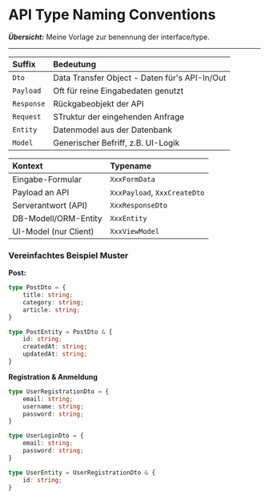 # API Type Naming Conventions

***Übersicht:*** Meine Vorlage zur benennung der interface/type.

---

| Suffix     | Bedeutung                                     |
|:-----------|:----------------------------------------------|
| `Dto`      | Data Transfer Object - Daten für's API-In/Out |
| `Payload`  | Oft für reine Eingabedaten genutzt            |
| `Response` | Rückgabeobjekt der API                        |
| `Request`  | STruktur der eingehenden Anfrage              |
| `Entity`   | Datenmodel aus der Datenbank                  |
| `Model`    | Generischer Befriff, z.B. UI-Logik            |

| Kontext               | Typename                     |
|:----------------------|:-----------------------------|
| Eingabe-Formular      | `XxxFormData`                |
| Payload an API        | `XxxPayload`, `XxxCreateDto` |
| Serverantwort (API)   | `XxxResponseDto`             |
| DB-Modell/ORM-Entity  | `XxxEntity`                  |
| UI-Model (nur Client) | `XxxViewModel`               |


### Vereinfachtes Beispiel Muster

**Post:**

````ts
type PostDto = {
    title: string;
    category: string;
    article: string;
}
````

````ts
type PostEntity = PostDto & {
    id: string;
    createdAt: string;
    updatedAt: string;
}
````

**Registration & Anmeldung**

````ts
type UserRegistrationDto = {
    email: string;
    username: string;
    password: string;
}
````

````ts
type UserLoginDto = {
    email: string;
    password: string;
}
````

````ts
type UserEntity = UserRegistrationDto & {
    id: string;
}
````
